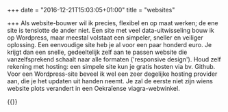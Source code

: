 +++
date = "2016-12-21T15:03:05+01:00"
title = "websites"

+++
Als website-bouwer wil ik precies, flexibel en op maat werken; de ene site is tenslotte de ander niet. Een site met veel data-uitwisseling bouw ik op Wordpress, maar meestal volstaat een simpeler, sneller en veiliger oplossing. Een eenvoudige site heb je al voor een paar honderd euro. Je krijgt dan een snelle, gedeeltelijk zelf aan te passen website die vanzelfsprekend schaalt naar alle formaten ('responsive design'). Houd zelf rekening met hosting: een simpele site kun je gratis hosten via bv. Github. Voor een Wordpress-site beveel ik wel een zeer degelijke hosting provider aan, die je het updaten uit handen neemt. Je zal de eerste niet zijn wiens website plots verandert in een Oekraïense viagra-webwinkel.

{{<oggrid-websites>}}
